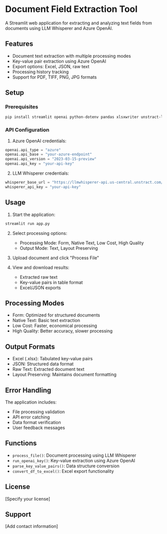 # Document Field Extraction Tool

A Streamlit web application for extracting and analyzing text fields from documents using LLM Whisperer and Azure OpenAI.

## Features

- Document text extraction with multiple processing modes
- Key-value pair extraction using Azure OpenAI
- Export options: Excel, JSON, raw text
- Processing history tracking
- Support for PDF, TIFF, PNG, JPG formats

## Setup

### Prerequisites
```bash
pip install streamlit openai python-dotenv pandas xlsxwriter unstract-llmwhisperer
```

### API Configuration
1. Azure OpenAI credentials:
```python
openai.api_type = "azure"
openai.api_base = "your-azure-endpoint"
openai.api_version = "2023-03-15-preview"
openai.api_key = "your-api-key"
```

2. LLM Whisperer credentials:
```python
whisperer_base_url = "https://llmwhisperer-api.us-central.unstract.com/api/v2"
whisperer_api_key = "your-api-key"
```

## Usage

1. Start the application:
```bash
streamlit run app.py
```

2. Select processing options:
   - Processing Mode: Form, Native Text, Low Cost, High Quality
   - Output Mode: Text, Layout Preserving

3. Upload document and click "Process File"

4. View and download results:
   - Extracted raw text
   - Key-value pairs in table format
   - Excel/JSON exports

## Processing Modes

- Form: Optimized for structured documents
- Native Text: Basic text extraction
- Low Cost: Faster, economical processing
- High Quality: Better accuracy, slower processing

## Output Formats

- Excel (.xlsx): Tabulated key-value pairs
- JSON: Structured data format
- Raw Text: Extracted document text
- Layout Preserving: Maintains document formatting

## Error Handling

The application includes:
- File processing validation
- API error catching
- Data format verification
- User feedback messages

## Functions

- `process_file()`: Document processing using LLM Whisperer
- `run_openai_key()`: Key-value extraction using Azure OpenAI
- `parse_key_value_pairs()`: Data structure conversion
- `convert_df_to_excel()`: Excel export functionality

## License

[Specify your license]

## Support

[Add contact information]

